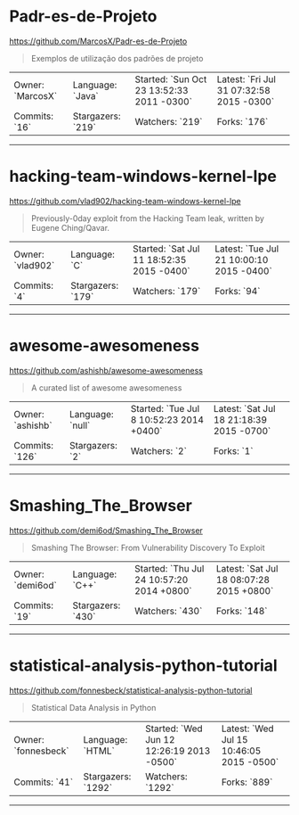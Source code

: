 # Padr-es-de-Projeto

https://github.com/MarcosX/Padr-es-de-Projeto
<blockquote>
Exemplos de utilização dos padrões de projeto
</blockquote>

<table>
<tr><td>Owner: `MarcosX`</td>
    <td>Language: `Java`</td>
    <td>Started: `Sun Oct 23 13:52:33 2011 -0300`</td>
    <td>Latest: `Fri Jul 31 07:32:58 2015 -0300`</td></tr>
<tr><td>Commits: `16`</td>
    <td>Stargazers: `219`</td>
    <td>Watchers: `219`</td>
    <td>Forks: `176`</td></tr>
</table>

---

# hacking-team-windows-kernel-lpe

https://github.com/vlad902/hacking-team-windows-kernel-lpe
<blockquote>
Previously-0day exploit from the Hacking Team leak, written by Eugene Ching/Qavar.
</blockquote>

<table>
<tr><td>Owner: `vlad902`</td>
    <td>Language: `C`</td>
    <td>Started: `Sat Jul 11 18:52:35 2015 -0400`</td>
    <td>Latest: `Tue Jul 21 10:00:10 2015 -0400`</td></tr>
<tr><td>Commits: `4`</td>
    <td>Stargazers: `179`</td>
    <td>Watchers: `179`</td>
    <td>Forks: `94`</td></tr>
</table>

---

# awesome-awesomeness

https://github.com/ashishb/awesome-awesomeness
<blockquote>
A curated list of awesome awesomeness
</blockquote>

<table>
<tr><td>Owner: `ashishb`</td>
    <td>Language: `null`</td>
    <td>Started: `Tue Jul 8 10:52:23 2014 +0400`</td>
    <td>Latest: `Sat Jul 18 21:18:39 2015 -0700`</td></tr>
<tr><td>Commits: `126`</td>
    <td>Stargazers: `2`</td>
    <td>Watchers: `2`</td>
    <td>Forks: `1`</td></tr>
</table>

---

# Smashing_The_Browser

https://github.com/demi6od/Smashing_The_Browser
<blockquote>
Smashing The Browser: From Vulnerability Discovery To Exploit
</blockquote>

<table>
<tr><td>Owner: `demi6od`</td>
    <td>Language: `C++`</td>
    <td>Started: `Thu Jul 24 10:57:20 2014 +0800`</td>
    <td>Latest: `Sat Jul 18 08:07:28 2015 +0800`</td></tr>
<tr><td>Commits: `19`</td>
    <td>Stargazers: `430`</td>
    <td>Watchers: `430`</td>
    <td>Forks: `148`</td></tr>
</table>

---

# statistical-analysis-python-tutorial

https://github.com/fonnesbeck/statistical-analysis-python-tutorial
<blockquote>
Statistical Data Analysis in Python
</blockquote>

<table>
<tr><td>Owner: `fonnesbeck`</td>
    <td>Language: `HTML`</td>
    <td>Started: `Wed Jun 12 12:26:19 2013 -0500`</td>
    <td>Latest: `Wed Jul 15 10:46:05 2015 -0500`</td></tr>
<tr><td>Commits: `41`</td>
    <td>Stargazers: `1292`</td>
    <td>Watchers: `1292`</td>
    <td>Forks: `889`</td></tr>
</table>

---

